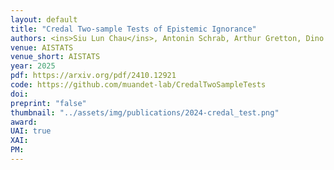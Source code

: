 ```yaml
---
layout: default
title: "Credal Two-sample Tests of Epistemic Ignorance"
authors: <ins>Siu Lun Chau</ins>, Antonin Schrab, Arthur Gretton, Dino Sejdinovic, Krikamol Muandet 
venue: AISTATS
venue_short: AISTATS
year: 2025
pdf: https://arxiv.org/pdf/2410.12921
code: https://github.com/muandet-lab/CredalTwoSampleTests
doi: 
preprint: "false"
thumbnail: "../assets/img/publications/2024-credal_test.png"
award: 
UAI: true
XAI:
PM:
---
```

